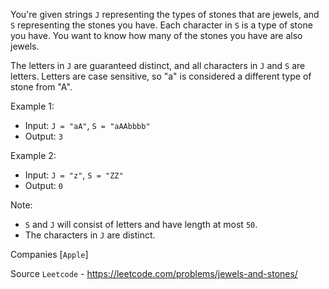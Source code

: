 You're given strings `J` representing the types of stones that are jewels, and `S` representing the stones you have.  Each character in `S` is a type of stone you have.  You want to know how many of the stones you have are also jewels.

The letters in `J` are guaranteed distinct, and all characters in `J` and `S` are letters. Letters are case sensitive, so "a" is considered a different type of stone from "A".

Example 1:

- Input: `J = "aA"`, `S = "aAAbbbb"`
- Output: `3`

Example 2:

- Input: `J = "z"`, `S = "ZZ"`
- Output: `0`

Note:
- `S` and `J` will consist of letters and have length at most `50`.
- The characters in `J` are distinct.

Companies [`Apple`]

Source `Leetcode` - https://leetcode.com/problems/jewels-and-stones/